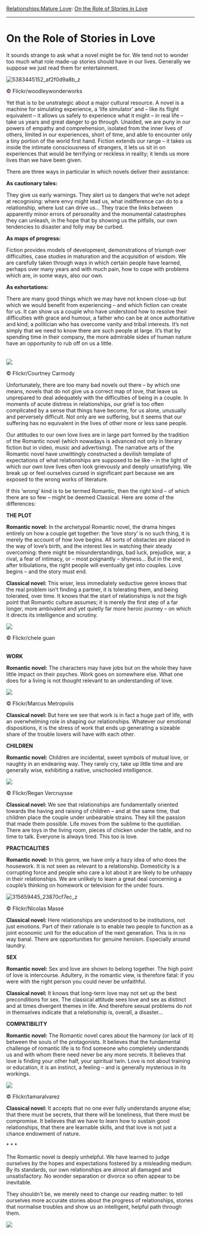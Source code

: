 [Relationships:](https://www.theschooloflife.com/thebookoflife/category/relationships/)[Mature Love](https://www.theschooloflife.com/thebookoflife/category/relationships/mature-love/): [On the Role of Stories in Love](https://www.theschooloflife.com/thebookoflife/how-love-stories-ruin-our-love-lives/)

* * *

# On the Role of Stories in Love

It sounds strange to ask what a novel might be for. We tend not to wonder too much what role made-up stories should have in our lives. Generally we suppose we just read them for entertainment.

 ![5383445152_af2f0d9a8b_z](https://www.theschooloflife.com/thebookoflife/wp-content/uploads/2014/10/5383445152_af2f0d9a8b_z.jpg)

© Flickr/woodleywonderworks

Yet that is to be unstrategic about a major cultural resource. A novel is a machine for simulating experience, a ‘life simulator’ and – like its flight equivalent – it allows us safely to experience what it might – in real life – take us years and great danger to go through. Unaided, we are puny in our powers of empathy and comprehension, isolated from the inner lives of others, limited in our experiences, short of time, and able to encounter only a tiny portion of the world first hand. Fiction extends our range – it takes us inside the intimate consciousness of strangers, it lets us sit in on experiences that would be terrifying or reckless in reality; it lends us more lives than we have been given.

There are three ways in particular in which novels deliver their assistance:

**As cautionary tales:**

They give us early warnings. They alert us to dangers that we’re not adept at recognising: where envy might lead us, what indifference can do to a relationship, where lust can drive us… They trace the links between apparently minor errors of personality and the monumental catastrophes they can unleash, in the hope that by showing us the pitfalls, our own tendencies to disaster and folly may be curbed.

**As maps of progress:**

Fiction provides models of development, demonstrations of triumph over difficulties, case studies in maturation and the acquisition of wisdom. We are carefully taken through ways in which certain people have learned, perhaps over many years and with much pain, how to cope with problems which are, in some ways, also our own.

**As exhortations:**

There are many good things which we may have not known close-up but which we would benefit from experiencing – and which fiction can create for us. It can show us a couple who have understood how to resolve their difficulties with grace and humour, a father who can be at once authoritative and kind; a politician who has overcome vanity and tribal interests. It’s not simply that we need to know there are such people at large. It’s that by spending time in their company, the more admirable sides of human nature have an opportunity to rub off on us a little.

###### 

 ![](https://www.theschooloflife.com/thebookoflife/wp-content/uploads/2014/10/4807155262_ed4330ef94_z.jpg)

© Flickr/Courtney Carmody

Unfortunately, there are too many bad novels out there – by which one means, novels that do not give us a correct map of love, that leave us unprepared to deal adequately with the difficulties of being in a couple. In moments of acute distress in relationships, our grief is too often complicated by a sense that things have become, for us alone, unusually and perversely difficult. Not only are we suffering, but it seems that our suffering has no equivalent in the lives of other more or less sane people.

Our attitudes to our own love lives are in large part formed by the tradition of the Romantic novel (which nowadays is advanced not only in literary fiction but in video, music and advertising). The narrative arts of the Romantic novel have unwittingly constructed a devilish template of expectations of what relationships are supposed to be like – in the light of which our own love lives often look grievously and deeply unsatisfying. We break up or feel ourselves cursed in significant part because we are exposed to the wrong works of literature.

If this ‘wrong’ kind is to be termed Romantic, then the right kind – of which there are so few – might be deemed Classical. Here are some of the differences:

**THE PLOT**

**Romantic novel:** In the archetypal Romantic novel, the drama hinges entirely on how a couple get together: the ‘love story’ is no such thing, it is merely the account of how love begins. All sorts of obstacles are placed in the way of love’s birth, and the interest lies in watching their steady overcoming: there might be misunderstandings, bad luck, prejudice, war, a rival, a fear of intimacy, or – most poignantly – shyness… But in the end, after tribulations, the right people will eventually get into couples. Love begins – and the story must end.

**Classical novel:** This wiser, less immediately seductive genre knows that the real problem isn’t finding a partner, it is tolerating them, and being tolerated, over time. It knows that the start of relationships is not the high point that Romantic culture assumes; it is merely the first step of a far longer, more ambivalent and yet quietly far more heroic journey – on which it directs its intelligence and scrutiny.

 ![](https://www.theschooloflife.com/thebookoflife/wp-content/uploads/2014/10/34928683834_4a24f9e6e1_z.jpg)

© Flickr/chele guan

###### 

**WORK**

**Romantic novel:** The characters may have jobs but on the whole they have little impact on their psyches. Work goes on somewhere else. What one does for a living is not thought relevant to an understanding of love.

 ![](https://www.theschooloflife.com/thebookoflife/wp-content/uploads/2014/10/14420912651_2b978a9325_z.jpg)

© Flickr/Marcus Metropolis

**Classical novel:** But here we see that work is in fact a huge part of life, with an overwhelming role in shaping our relationships. Whatever our emotional dispositions, it is the stress of work that ends up generating a sizeable share of the trouble lovers will have with each other.

**CHILDREN**

**Romantic novel:** Children are incidental, sweet symbols of mutual love, or naughty in an endearing way. They rarely cry, take up little time and are generally wise, exhibiting a native, unschooled intelligence.

 ![](https://www.theschooloflife.com/thebookoflife/wp-content/uploads/2014/10/6973902711_004c882961_z.jpg)

© Flickr/Regan Vercruysse

**Classical novel:** We see that relationships are fundamentally oriented towards the having and raising of children – and at the same time, that children place the couple under unbearable strains. They kill the passion that made them possible. Life moves from the sublime to the quotidian. There are toys in the living room, pieces of chicken under the table, and no time to talk. Everyone is always tired. This too is love.

**PRACTICALITIES**

**Romantic novel:** In this genre, we have only a hazy idea of who does the housework. It is not seen as relevant to a relationship. Domesticity is a corrupting force and people who care a lot about it are likely to be unhappy in their relationships. We are unlikely to learn a great deal concerning a couple’s thinking on homework or television for the under fours.

 ![315659445_23870cf7ec_z](https://www.theschooloflife.com/thebookoflife/wp-content/uploads/2014/10/315659445_23870cf7ec_z.jpg)

© Flickr/Nicolas Massé

**Classical novel:** Here relationships are understood to be institutions, not just emotions. Part of their rationale is to enable two people to function as a joint economic unit for the education of the next generation. This is in no way banal. There are opportunities for genuine heroism. Especially around laundry.

**SEX**

**Romantic novel:** Sex and love are shown to belong together. The high point of love is intercourse. Adultery, in the romantic view, is therefore fatal: if you were with the right person you could never be unfaithful.

**Classical novel:** It knows that long-term love may not set up the best preconditions for sex. The classical attitude sees love and sex as distinct and at times divergent themes in life. And therefore sexual problems do not in themselves indicate that a relationship is, overall, a disaster…

**COMPATIBILITY**

**Romantic novel:** The Romantic novel cares about the harmony (or lack of it) between the souls of the protagonists. It believes that the fundamental challenge of romantic life is to find someone who completely understands us and with whom there need never be any more secrets. It believes that love is finding your other half, your spiritual twin. Love is not about training or education, it is an instinct, a feeling – and is generally mysterious in its workings.

 ![](https://www.theschooloflife.com/thebookoflife/wp-content/uploads/2014/10/8395203902_a274c1a2e9_z.jpg)

© Flickr/tamaralvarez

**Classical novel:** It accepts that no one ever fully understands anyone else; that there must be secrets, that there will be loneliness, that there must be compromise. It believes that we have to learn how to sustain good relationships, that there are learnable skills, and that love is not just a chance endowment of nature.

\* \* \*

The Romantic novel is deeply unhelpful. We have learned to judge ourselves by the hopes and expectations fostered by a misleading medium. By its standards, our own relationships are almost all damaged and unsatisfactory. No wonder separation or divorce so often appear to be inevitable.

They shouldn’t be, we merely need to change our reading matter: to tell ourselves more accurate stories about the progress of relationships, stories that normalise troubles and show us an intelligent, helpful path through them.

[![](https://img.youtube.com/vi/78LxbUuUdr8/0.jpg)](https://www.youtube.com/embed/78LxbUuUdr8 '')
